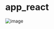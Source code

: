# app_react

![image](https://github.com/rogergerberquirino93502/app_react/assets/42680508/24045a43-8451-45ce-ac25-1d30117e41ba)
